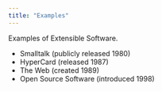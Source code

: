 ```yaml
---
title: "Examples"
---
```


Examples of Extensible Software.

- Smalltalk (publicly released 1980)
- HyperCard (released 1987)
- The Web (created 1989)
- Open Source Software (introduced 1998)
